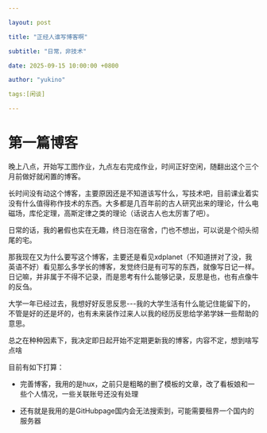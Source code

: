 ```yaml
--- 

layout: post

title: "正经人谁写博客啊"

subtitle: "日常，非技术"

date: 2025-09-15 10:00:00 +0800

author: "yukino"

tags:[闲谈]

--- 
```


# 第一篇博客

晚上八点，开始写工图作业，九点左右完成作业，时间正好空闲，随翻出这个三个月前做好就闲置的博客。

长时间没有动这个博客，主要原因还是不知道该写什么，写技术吧，目前课业着实没有什么值得称作技术的东西。大多都是几百年前的古人研究出来的理论，什么电磁场，库伦定理，高斯定律之类的理论（话说古人也太厉害了吧）。

日常的话，我的暑假也实在无趣，终日泡在宿舍，门也不想出，可以说是个彻头彻尾的宅。

那我现在又为什么要写这个博客，主要还是看见xdplanet（不知道拼对了没，我英语不好）看见那么多学长的博客，发觉终归是有可写的东西，就像写日记一样。日记嘛，并非属于不得不记录，而是思考有什么能够记录，反思是也，也有点像牛的反刍。

大学一年已经过去，我想好好反思反思---我的大学生活有什么能记住能留下的，不管是好的还是坏的，也有未来装作过来人以我的经历反思给学弟学妹一些帮助的意思。

总之在种种因素下，我决定即日起开始不定期更新我的博客，内容不定，想到啥写点啥

目前有如下打算：

- 完善博客，我用的是hux，之前只是粗略的删了模板的文章，改了看板娘和一些个人情况，一些关联账号还没有处理

- 还有就是我用的是GitHubpage国内会无法搜索到，可能需要租界一个国内的服务器


